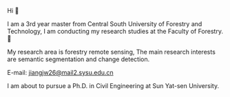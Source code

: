 Hi 👋


I am a 3rd year master from Central South University of Forestry and Technology, I am conducting my research studies at the Faculty of Forestry.🌳


My research area is forestry remote sensing, The main research interests are semantic segmentation and change detection.

E-mail: jiangjw26@mail2.sysu.edu.cn

I am about to pursue a Ph.D. in Civil Engineering at Sun Yat-sen University.
